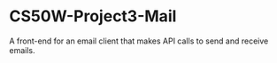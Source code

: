 # CS50W-Project3-Mail
 A front-end for an email client that makes API calls to send and receive emails.
